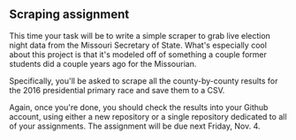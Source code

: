 Scraping assignment
-------------------

This time your task will be to write a simple scraper to grab live election night data from the Missouri Secretary of State. What's especially cool about this project is that it's modeled off of something a couple former students did a couple years ago for the Missourian.

Specifically, you'll be asked to scrape all the county-by-county results for the 2016 presidential primary race and save them to a CSV.

Again, once you're done, you should check the results into your Github account, using either a new repository or a single repository dedicated to all of your assignments. The assignment will be due next Friday, Nov. 4.